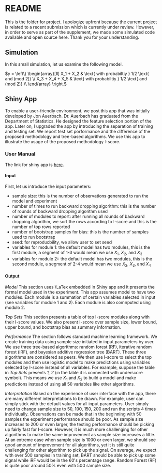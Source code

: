 # README

This is the folder for project. I apologize upfront because the current project is related to a recent submission which is currently under review. However, in order to serve as part of the supplement, we made some simulated code available and open source here. Thank you for your understanding.

## Simulation

In this small simulation, let us examine the following model. 

$y =
\left\{
\begin{array}[ll]
X_1 + X_2 & \text{ with probabiltiy } 1/2 \text{ and (mod 2)} \\
X_3 + X_4 + X_5 & \text{ with probabiltiy } 1/2 \text{ and (mod 2)} \\
\end{array}
\right.$

## Shiny App

To enable a user-friendly environment, we post this app that was initially developed by Jon Auerbach. Dr. Auerbach has graduated from the Department of Statistics. He designed the feature selection portion of the app. Later on, I upgraded the app by introducing the separation of training and testing set. We report test set porformance and the difference of the proposed methodology and tree-based algorithms. We use this app to illustrate the usage of the proposed methodology I-score.

### User Manual

The link for shiny app is [here](https://y-yin.shinyapps.io/Iscore-App/).

#### Input

First, let us introduce the input parameters:
- sample size: this is the number of observations generated to run the model and experiment
- number of times to run backward dropping algorithm: this is the number of rounds of backward dropping algorithm used
- number of modules to report: after running all rounds of backward dropping algorithm, we sort the rows according to I-score and this is the number of top rows reported 
- number of bootstrap samples for bias: this is the number of samples used to run bootstrap
- seed: for reproducbility, we allow user to set seed 
- variables for module 1: the default model has two modules, this is the first module, a segment of 1-3 would mean we use $X_1$, $X_2$, and $X_3$
- variables for module 2:: the default model has two modules, this is the second module, a segment of 2-4 would mean we use $X_2$, $X_3$, and $X_4$

#### Output

*Model* This section uses \LaTex embedded in Shiny app and it presents the formal model used in the experiment. This app assumes model to have two modules. Each module is a summation of certain variables selected in input (see variables for module 1 and 2). Each module is also comnputed using modulo 2.

*Top Sets* This section presents a table of top I-score modules along with their I-score values. We also present I-score over sample size, lower bound, upper bound, and bootstrap bias as summary information.

*Performance* The section follows standard machine learning framework. We create training data using sample size initiated in input parameters by user. We use three tree-based algorithms: random forest (RF), iterative random forest (iRF), and bayesian additive regression tree (BART). These three algorithms are considered as peers. We then use I-score to select the top modules and then use logistic model to make predictions using variables selected by I-score instead of all variables. For example, suppose the table in *Top Sets* presents *1, 2* (in the table it is connected with underscore symbol). This means we use $X_1$ and $X_2$ to build a model and make predictions instead of using all 50 variables like other algorithms.

*Interpretation* Based on the experience of user interface with the app, there are many different interpretations to be drawn. For example, user can simply stick with the default values for all input parameters. User simply need to change sample size to 50, 100, 150, 200 and run the scripts 4 times individually. Observations can be made that in the beginning with 50 samples the experiment performance should be poor. As sample size increases to 200 or even larger, the testing performance should be picking up fairly fast for I-score. However, it is much more challenging for other algorithms to make the same improvement as sample size increases a little. At an extreme case when sample size is 1000 or even larger, we should see good amount of improvement for all algorithms, yet it is still quite challenging for other algorithm to pick up the signal. On average, we expect with over 500 samples in training set, BART should be able to pick up some signal while iRF would be in the 60's percentage range. Random Forest (RF) is quite poor around 50% even with 500 sample size.

